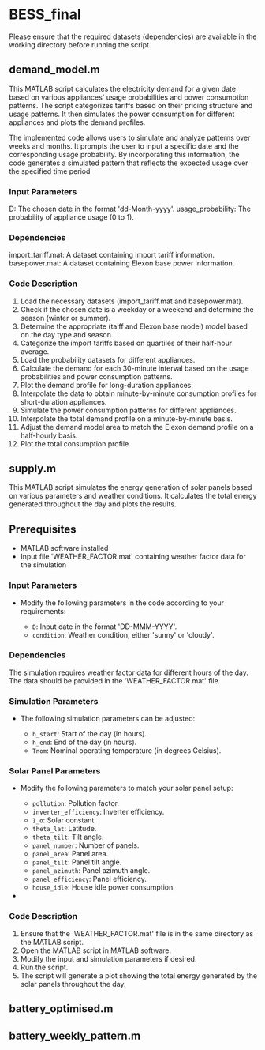 # BESS_final
Please ensure that the required datasets (dependencies) are available in the working directory before running the script.

## demand_model.m

This MATLAB script calculates the electricity demand for a given date based on various appliances' usage probabilities and power consumption patterns. The script categorizes tariffs based on their pricing structure and usage patterns. It then simulates the power consumption for different appliances and plots the demand profiles.


The implemented code allows users to simulate and analyze patterns over weeks and months. It prompts the user to input a specific date and the corresponding usage probability. By incorporating this information, the code generates a simulated pattern that reflects the expected usage over the specified time period

### Input Parameters
D: The chosen date in the format 'dd-Month-yyyy'.
usage_probability: The probability of appliance usage (0 to 1).

### Dependencies
import_tariff.mat: A dataset containing import tariff information.
basepower.mat: A dataset containing Elexon base power information.


### Code Description
1. Load the necessary datasets (import_tariff.mat and basepower.mat).
2. Check if the chosen date is a weekday or a weekend and determine the season (winter or summer).
3. Determine the appropriate (taiff and Elexon base model) model based on the day type and season.
4. Categorize the import tariffs based on quartiles of their half-hour average.
5. Load the probability datasets for different appliances.
6. Calculate the demand for each 30-minute interval based on the usage probabilities and power consumption patterns.
7. Plot the demand profile for long-duration appliances.
8. Interpolate the data to obtain minute-by-minute consumption profiles for short-duration appliances.
9. Simulate the power consumption patterns for different appliances.
10. Interpolate the total demand profile on a minute-by-minute basis.
11. Adjust the demand model area to match the Elexon demand profile on a half-hourly basis.
12. Plot the total consumption profile.



## supply.m

This MATLAB script simulates the energy generation of solar panels based on various parameters and weather conditions. It calculates the total energy generated throughout the day and plots the results.

## Prerequisites

- MATLAB software installed
- Input file 'WEATHER_FACTOR.mat' containing weather factor data for the simulation


### Input Parameters

- Modify the following parameters in the code according to your requirements:

  - `D`: Input date in the format 'DD-MMM-YYYY'.
  - `condition`: Weather condition, either 'sunny' or 'cloudy'.
 

### Dependencies
The simulation requires weather factor data for different hours of the day. The data should be provided in the 'WEATHER_FACTOR.mat' file.


### Simulation Parameters

- The following simulation parameters can be adjusted:

  - `h_start`: Start of the day (in hours).
  - `h_end`: End of the day (in hours).
  - `Tnom`: Nominal operating temperature (in degrees Celsius).

### Solar Panel Parameters

- Modify the following parameters to match your solar panel setup:

  - `pollution`: Pollution factor.
  - `inverter_efficiency`: Inverter efficiency.
  - `I_o`: Solar constant.
  - `theta_lat`: Latitude.
  - `theta_tilt`: Tilt angle.
  - `panel_number`: Number of panels.
  - `panel_area`: Panel area.
  - `panel_tilt`: Panel tilt angle.
  - `panel_azimuth`: Panel azimuth angle.
  - `panel_efficiency`: Panel efficiency.
  - `house_idle`: House idle power consumption.

- 

### Code Description

1. Ensure that the 'WEATHER_FACTOR.mat' file is in the same directory as the MATLAB script.
2. Open the MATLAB script in MATLAB software.
3. Modify the input and simulation parameters if desired.
4. Run the script.
5. The script will generate a plot showing the total energy generated by the solar panels throughout the day.



## battery_optimised.m


## battery_weekly_pattern.m
